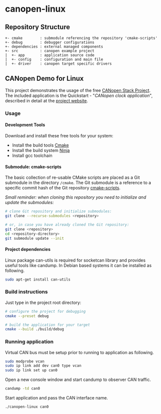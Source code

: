 # canopen-linux

## Repository Structure

```text
+- cmake        : submodule referencing the repository 'cmake-scripts'
+- debug        : debugger configurations
+- dependencies : external managed components
+- src          : canopen example project
|  +- app       : application source code
|  +- config    : configuration and main file
|  +- driver    : canopen target specific drivers
```

## CANopen Demo for Linux

This project demonstrates the usage of the free [CANopen Stack Project](https://canopen-stack.org). The included application is the Quickstart - "*CANopen clock application*", described in detail at the [project website](https://canopen-stack.org/latest/start/quickstart/).

### Usage

#### Development Tools

Download and install these free tools for your system:

- Install the build tools [Cmake](https://cmake.org/)
- Install the build system [Ninja](https://ninja-build.org/)
- Install gcc toolchain

#### Submodule: cmake-scripts

The basic collection of re-usable CMake scripts are placed as a Git submodule in the directory `/cmake`. The Git submodule is a reference to a specific commit hash of the Git repository [cmake-scripts](https://github.com/embedded-office/cmake-scripts).

*Small reminder: when cloning this repository you need to initialize and update the submodules:*

```bash
# clone Git repository and initialize submodules:
git clone --recurse-submodules <repository>

# or, in case you have already cloned the Git repository:
git clone <repository>
cd <repository-directory>
git submodule update --init
```

#### Project dependencies

Linux package can-utils is required for socketcan library and provides useful tools like candump. In Debian based systems it can be installed as following.

```bash
sudo apt-get install can-utils
```

### Build instructions

Just type in the project root directory:

```bash
# configure the project for debugging
cmake --preset debug

# build the application for your target
cmake --build ./build/debug
```

### Running application

Virtual CAN bus must be setup prior to running to application as following.

```bash
sudo modprobe vcan
sudo ip link add dev can0 type vcan
sudo ip link set up can0
```

Open a new console window and start candump to observer CAN traffic.

```bash
candump -td can0
```

Start application and pass the CAN interface name.

```bash
./canopen-linux can0
```
